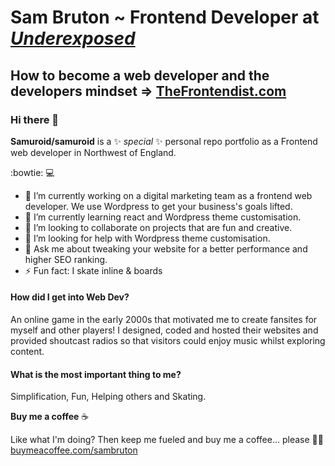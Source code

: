 <h1>Sam Bruton ~ Frontend Developer at <a href="https://uxcreative.co/" title="Underexposed | UXCreative Graphic Design Company"><i>Underexposed</i></a> </h1>

<h2>How to become a web developer and the developers mindset => <a href="https://www.thefrontendist.com" title="Frontend Web Developer">TheFrontendist.com</a></h2>


### Hi there 👋

**Samuroid/samuroid** is a ✨ _special_ ✨ personal repo portfolio as a Frontend web developer in Northwest of England.

:bowtie: :computer:

- 🔭  I’m currently working on a digital marketing team as a frontend web developer. We use Wordpress to get your business's goals lifted.
- 🌱  I’m currently learning react and Wordpress theme customisation.
- 👯  I’m looking to collaborate on projects that are fun and creative.
- 🤔  I’m looking for help with Wordpress theme customisation.
- 💬  Ask me about tweaking your website for a better performance and higher SEO ranking.
-  ⚡  Fun fact: I skate inline & boards


#### How did I get into Web Dev?

An online game in the early 2000s that motivated me to create fansites for myself and other players! I designed, coded and hosted their websites and provided shoutcast radios so that visitors could enjoy music whilst exploring content.

#### What is the most important thing to me?

Simplification, Fun, Helping others and Skating.

**Buy me a coffee** ☕️

Like what I'm doing?
Then keep me fueled and buy me a coffee... please 🙏🏾 <a href="http://www.buymeacoffee.com/sambruton" target="_blank">buymeacoffee.com/sambruton</a>
